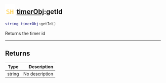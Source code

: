 ## <img src="../../.gitbook/assets/shared.png" width="32" height="32" /> [timerObj](../timerobj/README.md):getId

```lua
string timerObj:getId()
```

Returns the timer id

-----------------
## Returns

| Type   | Description |
| ------ | ----------: |
| string | No description |
